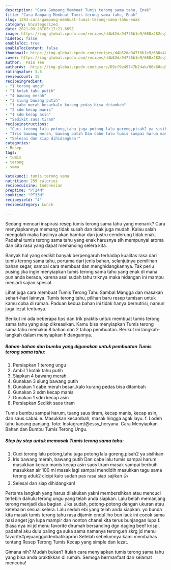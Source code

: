 ```yaml
---
description: "Cara Gampang Membuat Tumis terong sama tahu, Enak"
title: "Cara Gampang Membuat Tumis terong sama tahu, Enak"
slug: 1293-cara-gampang-membuat-tumis-terong-sama-tahu-enak
category: Uncategorized
date: 2021-03-26T05:17:21.669Z
image: https://img-global.cpcdn.com/recipes/d4b62da947f8b1e9/680x482cq70/tumis-terong-sama-tahu-foto-resep-utama.jpg
hideToc: false
enableToc: true
enableTocContent: false
thumbnail: https://img-global.cpcdn.com/recipes/d4b62da947f8b1e9/680x482cq70/tumis-terong-sama-tahu-foto-resep-utama.jpg
cover: https://img-global.cpcdn.com/recipes/d4b62da947f8b1e9/680x482cq70/tumis-terong-sama-tahu-foto-resep-utama.jpg
author:  Pain Ten
authorAv:  https://img-global.cpcdn.com/users/69cf9e49747b24ab/60x60cq50/avatar.jpg
ratingvalue: 3.6
reviewcount: 15
recipeingredient:
- "1 terong ungu"
- "1 kotak tahu putih"
- "4 bawang merah"
- "3 siung bawang putih"
- "1 cabe merah besarkalo kurang pedas bisa ditambah"
- "2 sdm kecap manis"
- "1 sdm kecap asin"
- "Sedikit saos tiram"
recipeinstructions:
- "Cuci terong lalu potong,tahu juga potong lalu goreng,pisah2 ya sisihkan"
- "Iris bawang merah, bawang putih Dan cabe lalu tumis sampai harum masukkan kecap manis kecap asin saos tiram masak sampai berbuih masukkan air 100 ml masak lagi sampai mendidih masukkan tagu sama terong aduk2 cicipi kalo sudah pas rasa siap sajikan 👍"
- "Selesai dan siap dihidangkan!"
categories:
- Resep
tags:
- tumis
- terong
- sama

katakunci: tumis terong sama 
nutrition: 259 calories
recipecuisine: Indonesian
preptime: "PT24M"
cooktime: "PT33M"
recipeyield: "4"
recipecategory: Lunch

---
```



Sedang mencari inspirasi resep tumis terong sama tahu yang menarik? Cara menyiapkannya memang tidak susah dan tidak juga mudah. Kalau salah mengolah maka hasilnya akan hambar dan justru cenderung tidak enak. Padahal tumis terong sama tahu yang enak harusnya sih mempunyai aroma dan cita rasa yang dapat memancing selera kita.


Banyak hal yang sedikit banyak berpengaruh terhadap kualitas rasa dari tumis terong sama tahu, pertama dari jenis bahan, selanjutnya pemilihan bahan segar, sampai cara membuat dan menghidangkannya. Tak perlu pusing jika ingin menyiapkan tumis terong sama tahu yang enak di mana pun anda berada, karena asal sudah tahu triknya maka hidangan ini mampu menjadi sajian spesial.

Lihat juga cara membuat Tumis Terong Tahu Sambal Mangga dan masakan sehari-hari lainnya. Tumis terong tahu, pilihan baru resep tumisan untuk kamu coba di rumah. Paduan kedua bahan ini tidak hanya bernutrisi, namun juga lezat tentunya.


Berikut ini ada beberapa tips dan trik praktis untuk membuat tumis terong sama tahu yang siap dikreasikan. Kamu bisa menyiapkan Tumis terong sama tahu memakai 8 bahan dan 2 tahap pembuatan. Berikut ini langkah-langkah dalam menyiapkan hidangannya.

<!--inarticleads1-->

##### Bahan-bahan dan bumbu yang digunakan untuk pembuatan Tumis terong sama tahu:

1. Persiapkan 1 terong ungu
1. Ambil 1 kotak tahu putih
1. Siapkan 4 bawang merah
1. Gunakan 3 siung bawang putih
1. Gunakan 1 cabe merah besar..kalo kurang pedas bisa ditambah
1. Gunakan 2 sdm kecap manis
1. Gunakan 1 sdm kecap asin
1. Persiapkan Sedikit saos tiram


Tumis bumbu sampai harum, tuang saus tiram, kecap manis, kecap asin, dan saus cabai. e. Masukkan kecambah, masak hingga agak layu. f. Lodeh tahu kacang panjang. foto: Instagram/@essy_heryana. Cara Menyiapkan Bahan dan Bumbu Tumis Terong Ungu. 

<!--inarticleads2-->

##### Step by step untuk memasak Tumis terong sama tahu:

1. Cuci terong lalu potong,tahu juga potong lalu goreng,pisah2 ya sisihkan
1. Iris bawang merah, bawang putih Dan cabe lalu tumis sampai harum masukkan kecap manis kecap asin saos tiram masak sampai berbuih masukkan air 100 ml masak lagi sampai mendidih masukkan tagu sama terong aduk2 cicipi kalo sudah pas rasa siap sajikan 👍
1. Selesai dan siap dihidangkan!

Pertama langkah yang harus dilakukan yakni membersihkan atau mencuci terlebih dahulu terong ungu yang telah anda siapkan. Lalu belah memanjang terong menjadi dua bagian. Jika sudah, potong-potong dengan ukuran atau ketebalan sesuai selera. Lalu seduh ebi yang telah anda siapkan. yo bunda kita masak tumis terong tahu rasa dijamin endul lho bun lauk ini cocok sama nasi anget jgn lupa mampir dan nonton chanel kita terus bunjangan lupa f. Biasa nya ini jd menu favorite dirumah bersanding dgn daging beef krispi, padahal aku dulu paling ga suka sama namanya terong.eh skrg jd menu favorite#pejuanggoldenbatikapron Setelah sebelumnya kami membahas tentang Resep Terong Tumis Kecap yang simple dan lezat. 

Gimana nih? Mudah bukan? Itulah cara menyiapkan tumis terong sama tahu yang bisa anda praktikkan di rumah. Semoga bermanfaat dan selamat mencoba!
